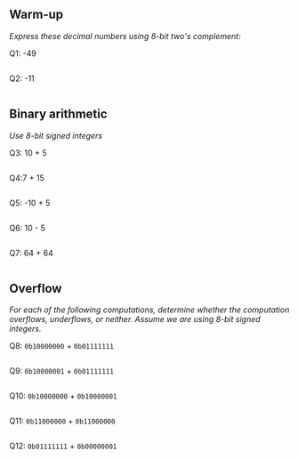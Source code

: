 ## Warm-up
_Express these decimal numbers using 8-bit two's complement:_

Q1: -49
```

```

Q2: -11
```

```

<div style="page-break-after: always;"></div>

## Binary arithmetic
_Use 8-bit signed integers_

Q3: 10 + 5
```

```

Q4:7 + 15
```

```

Q5: -10 + 5
```

```

Q6: 10 - 5
```

```

Q7: 64 + 64
```

```

<div style="page-break-after: always;"></div>

## Overflow
_For each of the following computations, determine whether the computation overflows, underflows, or neither. Assume we are using 8-bit signed integers._

Q8: `0b10000000` + `0b01111111`
```

```

Q9: `0b10000001` + `0b01111111`
```

```

Q10: `0b10000000` + `0b10000001`
```

```

Q11: `0b11000000` + `0b11000000`
```

```

Q12: `0b01111111` + `0b00000001`
```

```
